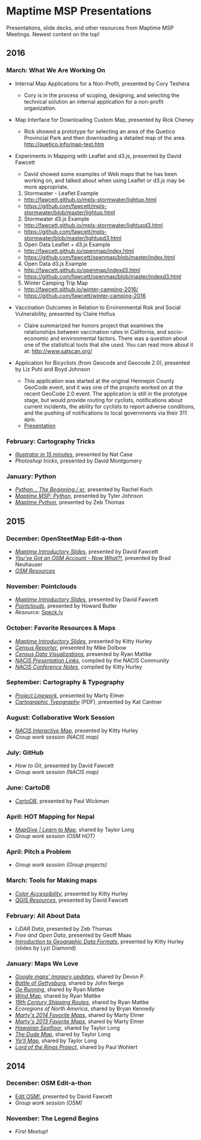 # Maptime MSP Presentations

Presentations, slide decks, and other resources from Maptime MSP Meetings. Newest content on the top!

## 2016

### March: What We Are Working On
* Internal Map Applications for a Non-Profit, presented by Cory Teshera
  * Cory is in the process of scoping, designing, and selecting the technical solution an internal application for a non-profit organization.  


* Map Interface for Downloading Custom Map, presented by Rick Cheney
  *  Rick showed a prototype for selecting an area of the Quetico Provincial Park and then downloading a detailed map of the area.  http://quetico.info/map-test.htm


* Experiments in Mapping with Leaflet and d3.js, presented by David Fawcett
  * David showed some examples of Web maps that he has been working on, and talked about when using Leaflet or d3.js may be more appropriate.  
  1. Stormwater - Leaflet Example
    * http://fawcett.github.io/mpls-stormwater/lightup.html
    * https://github.com/fawcett/mpls-stormwater/blob/master/lightup.html
  2. Stormwater d3.js Example    
    * http://fawcett.github.io/mpls-stormwater/lightupd3.html
    * https://github.com/fawcett/mpls-stormwater/blob/master/lightupd3.html
  3. Open Data Leaflet + d3.js Example  
    * http://fawcett.github.io/openmap/index.html
    * https://github.com/fawcett/openmap/blob/master/index.html
  4. Open Data d3.js Example  
    * http://fawcett.github.io/openmap/indexd3.html
    * https://github.com/fawcett/openmap/blob/master/indexd3.html
  5. Winter Camping Trip Map
    * http://fawcett.github.io/winter-camping-2016/
    * https://github.com/fawcett/winter-camping-2016


* Vaccination Outcomes in Relation to Environmental Risk and Social Vulnerability, presented by Claire Hofius
  * Claire summarized her honors project that examines the relationships between vaccination rates in California, and socio-economic and environmental factors.  There was a question about one of the statistical tools that she used.  You can read more about it at: http://www.satscan.org/


* Application for Bicyclists (from Geocode and Geocode 2.0), presented by Liz Puhl and Boyd Johnson
  * This application was started at the original Hennepin County GeoCode event, and it was one of the projects worked on at the recent GeoCode 2.0 event.  The application is still in the prototype stage, but would provide routing for cyclists, notifications about current incidents, the ability for cyclists to report adverse conditions, and the pushing of notifications to local governments via their 311 apis.
  * [Presentation](https://docs.google.com/presentation/d/1bl740IMNUaEX1hT_I7mmud_pz1oZ_L5xjFve4oTtvKA/edit?pref=2&pli=1#slide=id.g84695dcb6_0_91)

### February: Cartography Tricks
* *[Illustrator in 15 minutes](illustrator-15mins-feb_2016_nat_case.pdf)*, presented by Nat Case
* *Photoshop tricks*, presented by David Montgomery

### January: Python
* *[Python... The Beginning / er](maptime_msp_python_rachel_koch.pdf)*, presented by Rachel Koch
* *[Maptime MSP: Python](python_tyler_johnson.pdf)*, presented by Tyler Johnson
* *[Maptime Python](maptime_python_january_2016_zeb_thomas.pdf)*, presented by Zeb Thomas

## 2015

### December: OpenSteetMap Edit-a-thon
* *[Maptime Introductory Slides](maptime_dec_2015_intro.md)*, presented by David Fawcett
* *[You've Got an OSM Account - Now What?!](https://docs.google.com/presentation/d/1wrZQa2I8DAe9e7dZh4IiJQl5ZOhv7tGAdILGgg4iA6g/edit#slide=id.p)*, presented by Brad Neuhauser
* *[OSM Resources](osm_resources.md)*


### November: Pointclouds
* *[Maptime Introductory Slides](maptime_nov2015_intro.pdf)*, presented by David Fawcett
* *[Pointclouds](hobu-point-clouds-msp-maptime-nov-2015.pdf)*, presented by Howard Butler
* *Resource:* [Speck.ly](http://speck.ly)

### October: Favorite Resources & Maps
* *[Maptime Introductory Slides](http://slides.com/geospatialem/maptimemsp-2015-10-27#/)*, presented by Kitty Hurley  
* *[Census Reporter](https://drive.google.com/file/d/0B5ZqVqj7mSKOZUt0a292QXlLc0U/view)*, presented by Mike Dolbow
* *[Census Data Visualizations](https://docs.google.com/presentation/d/1FJj_LNGRPf1WdSS9smwLgzsQSsaB18MLw2wb6vaUZQE/edit?usp=sharing)*, presented by Ryan Mattke
* *[NACIS Presentation Links](https://docs.google.com/spreadsheets/d/1lQrJ4mJ-V-xHkdHLyZT5ZVshZYvXMGzyEHRveUycEY0/edit#gid=0)*, compiled by the NACIS Community
* *[NACIS Conference Notes](https://github.com/geospatialem/conferences/blob/master/2015/2015NACIS.md)*, compiled by Kitty Hurley

### September: Cartography & Typography
* *[Project Linework](http://www.projectlinework.org)*, presented by Marty Elmer
* *[Cartographic Typography](/cantner_typography_sept_2015.pdf)* (PDF), presented by Kat Cantner

### August: Collaborative Work Session
* *[NACIS Interactive Map](http://slides.com/geospatialem/maptimemsp-2015-08-19)*, presented by Kitty Hurley
* *Group work session (NACIS map)*

### July: GitHub
* *How to Git*, presented by David Fawcett
* *Group work session (NACIS map)*

### June: CartoDB
* *[CartoDB](http://enam.github.io/cartodb-tutorial/index.html)*, presented by Paul Wickman

### April: HOT Mapping for Nepal
* *[MapGive | Learn to Map](http://mapgive.state.gov/learn-to-map)*, shared by Taylor Long
* *Group work session (OSM HOT)*

### April: Pitch a Problem
* *Group work session (Group projects)*

### March: Tools for Making maps
* *[Color Accessibility](https://speakerdeck.com/geospatialem/maptimemsp-tools-color-accessibility)*, presented by Kitty Hurley
* *[QGIS Resources](https://gist.github.com/fawcett/18a5ee88781033cea688)*, presented by David Fawcett

### February: All About Data
* *LiDAR Data*, presented by Zeb Thomas
* *Free and Open Data*, presented by Geoff Maas
* *[Introduction to Geographic Data Formats](http://maptime.io/geodata)*, presented by Kitty Hurley (slides by Lyzi Diamond)

### January: Maps We Love
* *[Google maps' imagery updates](https://www.google.com/maps/@44.9764786,-93.2242752,345m/data=!3m1!1e3?hl=en)*, shared by Devon P.
* *[Battle of Gettysburg](http://storymaps.esri.com/stories/2013/gettysburg)*, shared by John Nerge
* *[Go Running](http://www.thewire.com/national/2014/02/cities-mapped-where-their-people-go-running/357792)*, shared by Ryan Mattke
* *[Wind Map](http://earth.nullschool.net/#current/wind/isobaric/1000hPa)*, shared by Ryan Mattke
* *[19th Century Shipping Routes](http://io9.com/a-map-of-19th-century-shipping-routes-and-nothing-else-1495012998)*, shared by Ryan Mattke
* *Ecoregions of North America*, shared by Bryan Kennedy
* *[Marty's 2014 Favorite Maps](http://maphugger.com/post/106820440446/5-favorite-maps-of-2014)*, shared by Marty Elmer
* *[Marty's 2013 Favorite Maps](http://maphugger.com/post/70636249202/5-favorite-maps-of-2013)*, shared by Marty Elmer
* *[Hawaiian Seafloor](http://www.shadedrelief.com/hawaii)*, shared by Taylor Long
* *[The Dude Map](http://qz.com/316906/the-dude-map-how-american-men-refer-to-their-bros)*, shared by Taylor Long
* *[Ya'll Map](http://www.floatingsheep.org/2014/05/hey-yall-geographies-of-colloquialism.html)*, shared by Taylor Long
* *[Lord of the Rings Project](http://lotrproject.com/map)*, shared by Paul Wohlert

## 2014

### December: OSM Edit-a-thon
* [Edit OSM!](http://fawcett.github.io/presentations/maptime-osm), presented by David Fawcett
* *Group work session (OSM)*

### November: The Legend Begins
* *First Meetup!*
